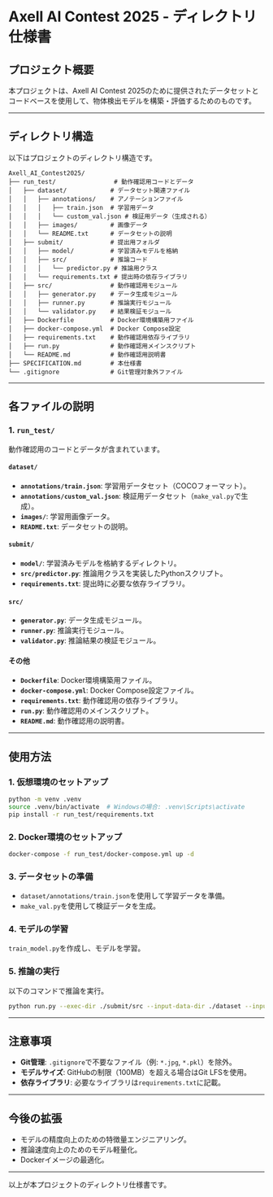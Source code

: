 # Axell AI Contest 2025 - ディレクトリ仕様書

## プロジェクト概要
本プロジェクトは、Axell AI Contest 2025のために提供されたデータセットとコードベースを使用して、物体検出モデルを構築・評価するためのものです。

---

## ディレクトリ構造
以下はプロジェクトのディレクトリ構造です。

```plaintext
Axell_AI_Contest2025/
├── run_test/                # 動作確認用コードとデータ
│   ├── dataset/            # データセット関連ファイル
│   │   ├── annotations/    # アノテーションファイル
│   │   │   ├── train.json  # 学習用データ
│   │   │   └── custom_val.json # 検証用データ（生成される）
│   │   ├── images/         # 画像データ
│   │   └── README.txt      # データセットの説明
│   ├── submit/             # 提出用フォルダ
│   │   ├── model/          # 学習済みモデルを格納
│   │   ├── src/            # 推論コード
│   │   │   └── predictor.py # 推論用クラス
│   │   └── requirements.txt # 提出時の依存ライブラリ
│   ├── src/                # 動作確認用モジュール
│   │   ├── generator.py    # データ生成モジュール
│   │   ├── runner.py       # 推論実行モジュール
│   │   └── validator.py    # 結果検証モジュール
│   ├── Dockerfile          # Docker環境構築用ファイル
│   ├── docker-compose.yml  # Docker Compose設定
│   ├── requirements.txt    # 動作確認用依存ライブラリ
│   ├── run.py              # 動作確認用メインスクリプト
│   └── README.md           # 動作確認用説明書
├── SPECIFICATION.md        # 本仕様書
└── .gitignore              # Git管理対象外ファイル
```

---

## 各ファイルの説明

### 1. `run_test/`
動作確認用のコードとデータが含まれています。

#### `dataset/`
- **`annotations/train.json`**: 学習用データセット（COCOフォーマット）。
- **`annotations/custom_val.json`**: 検証用データセット（`make_val.py`で生成）。
- **`images/`**: 学習用画像データ。
- **`README.txt`**: データセットの説明。

#### `submit/`
- **`model/`**: 学習済みモデルを格納するディレクトリ。
- **`src/predictor.py`**: 推論用クラスを実装したPythonスクリプト。
- **`requirements.txt`**: 提出時に必要な依存ライブラリ。

#### `src/`
- **`generator.py`**: データ生成モジュール。
- **`runner.py`**: 推論実行モジュール。
- **`validator.py`**: 推論結果の検証モジュール。

#### その他
- **`Dockerfile`**: Docker環境構築用ファイル。
- **`docker-compose.yml`**: Docker Compose設定ファイル。
- **`requirements.txt`**: 動作確認用の依存ライブラリ。
- **`run.py`**: 動作確認用のメインスクリプト。
- **`README.md`**: 動作確認用の説明書。

---

## 使用方法

### 1. 仮想環境のセットアップ
```bash
python -m venv .venv
source .venv/bin/activate  # Windowsの場合: .venv\Scripts\activate
pip install -r run_test/requirements.txt
```

### 2. Docker環境のセットアップ
```bash
docker-compose -f run_test/docker-compose.yml up -d
```

### 3. データセットの準備
- `dataset/annotations/train.json`を使用して学習データを準備。
- `make_val.py`を使用して検証データを生成。

### 4. モデルの学習
`train_model.py`を作成し、モデルを学習。

### 5. 推論の実行
以下のコマンドで推論を実行。
```bash
python run.py --exec-dir ./submit/src --input-data-dir ./dataset --input-name annotations/custom_val.json --result-dir ./results --result-name result.json
```

---

## 注意事項
- **Git管理**: `.gitignore`で不要なファイル（例: `*.jpg`, `*.pkl`）を除外。
- **モデルサイズ**: GitHubの制限（100MB）を超える場合はGit LFSを使用。
- **依存ライブラリ**: 必要なライブラリは`requirements.txt`に記載。

---

## 今後の拡張
- モデルの精度向上のための特徴量エンジニアリング。
- 推論速度向上のためのモデル軽量化。
- Dockerイメージの最適化。

---

以上が本プロジェクトのディレクトリ仕様書です。
